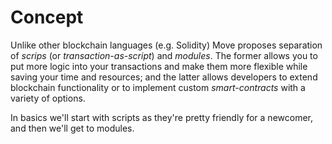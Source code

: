 # Concept

Unlike other blockchain languages (e.g. Solidity) Move proposes separation of *scrips* (or *transaction-as-script*) and *modules*. The former allows you to put more logic into your transactions and make them more flexible while saving your time and resources; and the latter allows developers to extend blockchain functionality or to implement custom *smart-contracts* with a variety of options.

In basics we'll start with scripts as they're pretty friendly for a newcomer, and then we'll get to modules.

